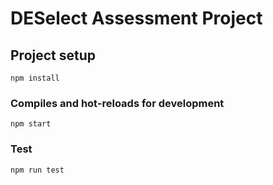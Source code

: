 # DESelect Assessment Project

## Project setup
```
npm install
```

### Compiles and hot-reloads for development
```
npm start
```

### Test
```
npm run test
```
